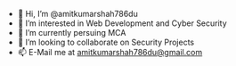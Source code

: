- 👋 Hi, I’m @amitkumarshah786du
- 👀 I’m interested in Web Development and Cyber Security
- 🌱 I’m currently persuing MCA
- 💞️ I’m looking to collaborate on Security Projects
- 📫 E-Mail me at amitkumarshah786du@gmail.com

<!---
amitkumarshah786du/amitkumarshah786du is a ✨ special ✨ repository because its `README.md` (this file) appears on your GitHub profile.
You can click the Preview link to take a look at your changes.
--->
